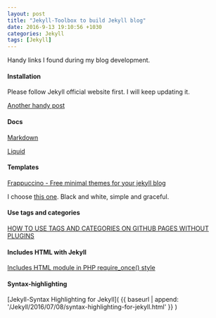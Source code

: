 ```yaml
---
layout: post
title: "Jekyll-Toolbox to build Jekyll blog"
date: 2016-9-13 19:10:56 +1030
categories: Jekyll
tags: [Jekyll]
---
```


Handy links I found during my blog development.
<!--summary break-->

#### Installation
Please follow Jekyll official website first. I will keep updating it.

[Another handy post](https://css-tricks.com/building-a-jekyll-site-part-1-of-3/)


#### Docs
[Markdown](https://github.com/adam-p/markdown-here/wiki/Markdown-Cheatsheet#links)

[Liquid](https://shopify.github.io/liquid/basics/introduction/)

#### Templates
[Frappuccino - Free minimal themes for your jekyll blog](http://richbray.me/frap/)

I choose [this one](http://richbray.me/frap/vbc/). Black and white, simple and graceful.

#### Use tags and categories

[HOW TO USE TAGS AND CATEGORIES ON GITHUB PAGES WITHOUT PLUGINS](http://www.minddust.com/post/tags-and-categories-on-github-pages/)

####  Includes HTML with Jekyll

[Includes HTML module in PHP require_once() style](http://wolfslittlestore.be/2012/08/html-includes-with-jekyll/)

#### Syntax-highlighting
[Jekyll-Syntax Highlighting for Jekyll]( {{ baseurl | append: '/Jekyll/2016/07/08/syntax-highlighting-for-jekyll.html' }} )